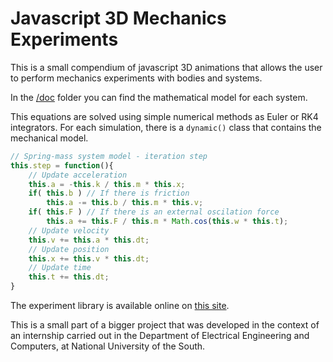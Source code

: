# Javascript 3D Mechanics Experiments

This is a small compendium of javascript 3D animations that allows the user to perform mechanics experiments with bodies and systems. 

[]()

In the [/doc](/doc) folder you can find the mathematical model for each system.

[]()

This equations are solved using simple numerical methods as Euler or RK4 integrators. For each simulation, there is a ```dynamic()``` class that contains the mechanical model.

```js
// Spring-mass system model - iteration step
this.step = function(){    
    // Update acceleration
    this.a = -this.k / this.m * this.x; 
    if( this.b ) // If there is friction
        this.a -= this.b / this.m * this.v;
    if( this.F ) // If there is an external oscilation force
        this.a += this.F / this.m * Math.cos(this.w * this.t); 
    // Update velocity
    this.v += this.a * this.dt; 
    // Update position
    this.x += this.v * this.dt; 
    // Update time
    this.t += this.dt; 
}
```

The experiment library is available online on [this site](https://physics-experiments.herokuapp.com).

This is a small part of a bigger project that was developed in the context of an internship carried out in the Department of Electrical Engineering and Computers, at National University of the South.
